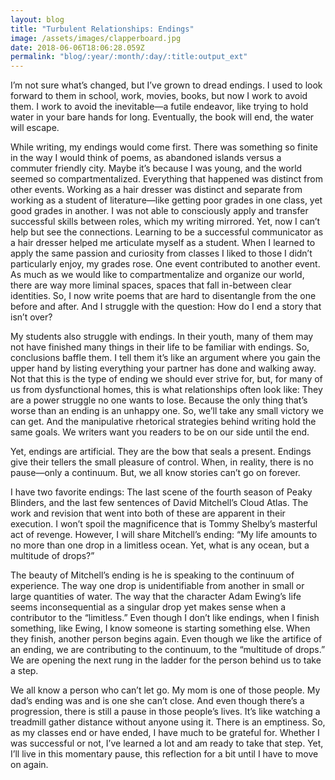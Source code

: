 ```yaml
---
layout: blog
title: "Turbulent Relationships: Endings"
image: /assets/images/clapperboard.jpg
date: 2018-06-06T18:06:28.059Z
permalink: "blog/:year/:month/:day/:title:output_ext"
---
```


I’m not sure what’s changed, but I’ve grown to dread endings. I used to look forward to them in school, work, movies, books, but now I work to avoid them. I work to avoid the inevitable—a futile endeavor, like trying to hold water in your bare hands for long. Eventually, the book will end, the water will escape.

While writing, my endings would come first. There was something so finite in the way I would think of poems, as abandoned islands versus a commuter friendly city. Maybe it’s because I was young, and the world seemed so compartmentalized. Everything that happened was distinct from other events. Working as a hair dresser was distinct and separate from working as a student of literature—like getting poor grades in one class, yet good grades in another. I was not able to consciously apply and transfer successful skills between roles, which my writing mirrored. Yet, now I can’t help but see the connections. Learning to be a successful communicator as a hair dresser helped me articulate myself as a student. When I learned to apply the same passion and curiosity from classes I liked to those I didn’t particularly enjoy, my grades rose. One event contributed to another event. As much as we would like to compartmentalize and organize our world, there are way more liminal spaces, spaces that fall in-between clear identities. So, I now write poems that are hard to disentangle from the one before and after. And I struggle with the question: How do I end a story that isn’t over?

My students also struggle with endings. In their youth, many of them may not have finished many things in their life to be familiar with endings. So, conclusions baffle them. I tell them it’s like an argument where you gain the upper hand by listing everything your partner has done and walking away. Not that this is the type of ending we should ever strive for, but, for many of us from dysfunctional homes, this is what relationships often look like: They are a power struggle no one wants to lose. Because the only thing that’s worse than an ending is an unhappy one. So, we’ll take any small victory we can get. And the manipulative rhetorical strategies behind writing hold the same goals. We writers want you readers to be on our side until the end.

Yet, endings are artificial. They are the bow that seals a present. Endings give their tellers the small pleasure of control. When, in reality, there is no pause—only a continuum. But, we all know stories can’t go on forever.

I have two favorite endings: The last scene of the fourth season of Peaky Blinders, and the last few sentences of David Mitchell’s Cloud Atlas. The work and revision that went into both of these are apparent in their execution. I won’t spoil the magnificence that is Tommy Shelby’s masterful act of revenge. However, I will share Mitchell’s ending: “My life amounts to no more than one drop in a limitless ocean. Yet, what is any ocean, but a multitude of drops?”

The beauty of Mitchell’s ending is he is speaking to the continuum of experience. The way one drop is unidentifiable from another in small or large quantities of water. The way that the character Adam Ewing’s life seems inconsequential as a singular drop yet makes sense when a contributor to the “limitless.” Even though I don’t like endings, when I finish something, like Ewing, I know someone is starting something else. When they finish, another person begins again. Even though we like the artifice of an ending, we are contributing to the continuum, to the “multitude of drops.” We are opening the next rung in the ladder for the person behind us to take a step.

We all know a person who can’t let go. My mom is one of those people. My dad’s ending was and is one she can’t close. And even though there’s a progression, there is still a pause in those people’s lives. It’s like watching a treadmill gather distance without anyone using it. There is an emptiness. So, as my classes end or have ended, I have much to be grateful for. Whether I was successful or not, I’ve learned a lot and am ready to take that step. Yet, I’ll live in this momentary pause, this reflection for a bit until I have to move on again.
